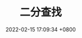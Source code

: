 ---
layout: post
title:  "二分查找"
date:   2022-02-15 17:09:34 +0800
has_children: true
categories: 二分查找
---